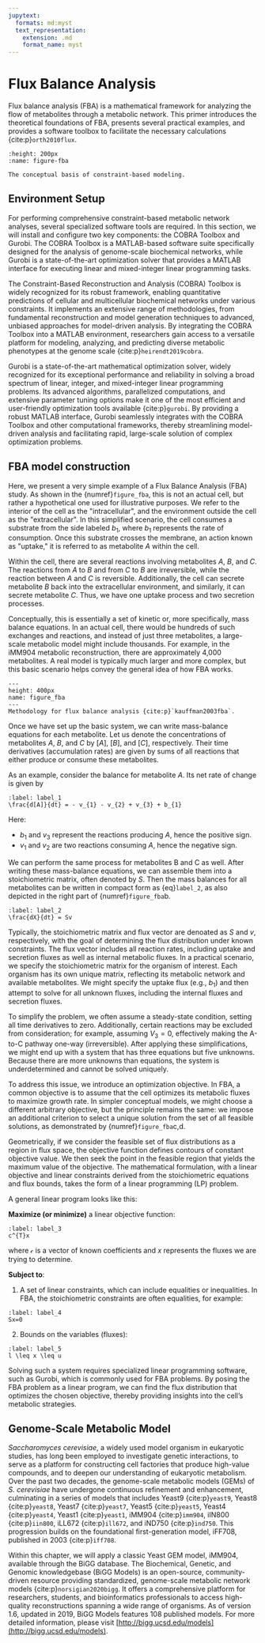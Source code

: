 ```yaml
---
jupytext:
  formats: md:myst
  text_representation:
    extension: .md
    format_name: myst
---
```


# Flux Balance Analysis

Flux balance analysis (FBA) is a mathematical framework for analyzing the flow of metabolites through a metabolic network. This primer introduces the theoretical foundations of FBA, presents several practical examples, and provides a software toolbox to facilitate the necessary calculations {cite:p}`orth2010flux`.


```{figure} _static/fig3-1.png
:height: 200px
:name: figure-fba

The conceptual basis of constraint-based modeling.
```

## Environment Setup

For performing comprehensive constraint-based metabolic network analyses, several specialized software tools are required. In this section, we will install and configure two key components: the COBRA Toolbox and Gurobi. The COBRA Toolbox is a MATLAB-based software suite specifically designed for the analysis of genome-scale biochemical networks, while Gurobi is a state-of-the-art optimization solver that provides a MATLAB interface for executing linear and mixed-integer linear programming tasks.

The Constraint-Based Reconstruction and Analysis (COBRA) Toolbox is widely recognized for its robust framework, enabling quantitative predictions of cellular and multicellular biochemical networks under various constraints. It implements an extensive range of methodologies, from fundamental reconstruction and model generation techniques to advanced, unbiased approaches for model-driven analysis. By integrating the COBRA Toolbox into a MATLAB environment, researchers gain access to a versatile platform for modeling, analyzing, and predicting diverse metabolic phenotypes at the genome scale {cite:p}`heirendt2019cobra`.

Gurobi is a state-of-the-art mathematical optimization solver, widely recognized for its exceptional performance and reliability in solving a broad spectrum of linear, integer, and mixed-integer linear programming problems. Its advanced algorithms, parallelized computations, and extensive parameter tuning options make it one of the most efficient and user-friendly optimization tools available {cite:p}`gurobi`. By providing a robust MATLAB interface, Gurobi seamlessly integrates with the COBRA Toolbox and other computational frameworks, thereby streamlining model-driven analysis and facilitating rapid, large-scale solution of complex optimization problems.

## FBA model construction

Here, we present a very simple example of a Flux Balance Analysis (FBA) study. As shown in the {numref}`figure_fba`, this is not an actual cell, but rather a hypothetical one used for illustrative purposes. We refer to the interior of the cell as the "intracellular", and the environment outside the cell as the "extracellular". In this simplified scenario, the cell consumes a substrate from the side labeled $b_{1}$, where $b_{1}$ represents the rate of consumption. Once this substrate crosses the membrane, an action known as "uptake," it is referred to as metabolite $A$ within the cell.

Within the cell, there are several reactions involving metabolites $A$, $B$, and $C$. The reactions from $A$ to $B$ and from $C$ to $B$ are irreversible, while the reaction between $A$ and $C$ is reversible. Additionally, the cell can secrete metabolite $B$ back into the extracellular environment, and similarly, it can secrete metabolite $C$. Thus, we have one uptake process and two secretion processes.

Conceptually, this is essentially a set of kinetic or, more specifically, mass balance equations. In an actual cell, there would be hundreds of such exchanges and reactions, and instead of just three metabolites, a large-scale metabolic model might include thousands. For example, in the iMM904 metabolic reconstruction, there are approximately 4,000 metabolites. A real model is typically much larger and more complex, but this basic scenario helps convey the general idea of how FBA works.

```{figure} _static/fig3-2.jpg
---
height: 400px
name: figure_fba
---
Methodology for flux balance analysis {cite:p}`kauffman2003fba`.
```

Once we have set up the basic system, we can write mass-balance equations for each metabolite. Let us denote the concentrations of metabolites $A$, $B$, and $C$ by $[A]$, $[B]$, and $[C]$, respectively. Their time derivatives (accumulation rates) are given by sums of all reactions that either produce or consume these metabolites.

As an example, consider the balance for metabolite $A$. Its net rate of change is given by

```{math}
:label: label_1
\frac{d[A]}{dt} = - v_{1} - v_{2} + v_{3} + b_{1}
```

Here:

- $b_{1}$ and $v_{3}$ represent the reactions producing $A$, hence the positive sign.
- $v_{1}$ and $v_{2}$ are two reactions consuming $A$, hence the negative sign.

We can perform the same process for metabolites B and C as well. After writing these mass-balance equations, we can assemble them into a stoichiometric matrix, often denoted by $S$. Then the mass balances for all metabolites can be written in compact form as {eq}`label_2`, as also depicted in the right part of  {numref}`figure_fba`b.

```{math}
:label: label_2
\frac{dX}{dt} = Sv
```

Typically, the stoichiometric matrix and flux vector are denoated as $S$ and $v$, respectively, with the goal of determining the flux distribution under known constraints. The flux vector includes all reaction rates, including uptake and secretion fluxes as well as internal metabolic fluxes. In a practical scenario, we specify the stoichiometric matrix for the organism of interest. Each organism has its own unique matrix, reflecting its metabolic network and available metabolites. We might specify the uptake flux (e.g., $b_{1}$) and then attempt to solve for all unknown fluxes, including the internal fluxes and secretion fluxes.

To simplify the problem, we often assume a steady-state condition, setting all time derivatives to zero. Additionally, certain reactions may be excluded from consideration; for example, assuming $V_{3}=0$, effectively making the A-to-C pathway one-way (irreversible). After applying these simplifications, we might end up with a system that has three equations but five unknowns. Because there are more unknowns than equations, the system is underdetermined and cannot be solved uniquely.

To address this issue, we introduce an optimization objective. In FBA, a common objective is to assume that the cell optimizes its metabolic fluxes to maximize growth rate. In simpler conceptual models, we might choose a different arbitrary objective, but the principle remains the same: we impose an additional criterion to select a unique solution from the set of all feasible solutions, as demonstrated by {numref}`figure_fba`c,d.

Geometrically, if we consider the feasible set of flux distributions as a region in flux space, the objective function defines contours of constant objective value. We then seek the point in the feasible region that yields the maximum value of the objective. The mathematical formulation, with a linear objective and linear constraints derived from the stoichiometric equations and flux bounds, takes the form of a linear programming (LP) problem.

A general linear program looks like this:

**Maximize (or minimize)** a linear objective function:

```{math}
:label: label_3
c^{T}x
```
where $\mathcal{c}$ is a vector of known coefficients and $x$ represents the fluxes we are trying to determine.

**Subject to**:

1. A set of linear constraints, which can include equalities or inequalities.  In FBA, the stoichiometric constraints are often equalities, for example:

```{math}
:label: label_4
Sx=0
```

2. Bounds on the variables (fluxes):

```{math}
:label: label_5
l \leq x \leq u
```

Solving such a system requires specialized linear programming software, such as Gurobi, which is commonly used for FBA problems. By posing the FBA problem as a linear program, we can find the flux distribution that optimizes the chosen objective, thereby providing insights into the cell’s metabolic strategies.



## Genome-Scale Metabolic Model

*Saccharomyces cerevisiae*, a widely used model organism in eukaryotic studies, has long been employed to investigate genetic interactions, to serve as a platform for constructing cell factories that produce high-value compounds, and to deepen our understanding of eukaryotic metabolism. Over the past two decades, the genome-scale metabolic models (GEMs) of *S. cerevisiae* have undergone continuous refinement and enhancement, culminating in a series of models that includes Yeast9 {cite:p}`yeast9`, Yeast8 {cite:p}`yeast8`,  Yeast7 {cite:p}`yeast7`, Yeast5 {cite:p}`yeast5`, Yeast4 {cite:p}`yeast4`, Yeast1 {cite:p}`yeast1`, iMM904 {cite:p}`imm904`, iIN800 {cite:p}`iin800`, iLL672 {cite:p}`ill672`, and iND750 {cite:p}`ind750`. This progression builds on the foundational first-generation model, iFF708, published in 2003 {cite:p}`iff708`. 

Within this chapter, we will apply a classic Yeast GEM model, iMM904, available through the BiGG database. The Biochemical, Genetic, and Genomic knowledgebase (BiGG Models) is an open-source, community-driven resource providing standardized, genome-scale metabolic network models {cite:p}`norsigian2020bigg`. It offers a comprehensive platform for researchers, students, and bioinformatics professionals to access high-quality reconstructions spanning a wide range of organisms. As of version 1.6, updated in 2019, BiGG Models features 108 published models. For more detailed information, please visit [http://bigg.ucsd.edu/models](http://bigg.ucsd.edu/models).
